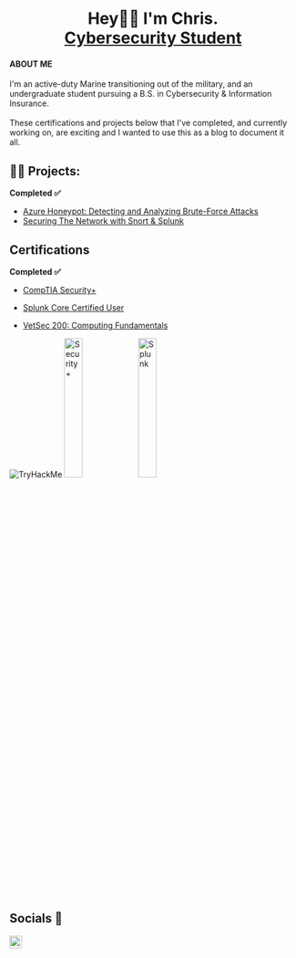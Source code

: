 <div id="header" align="center">

<h1>Hey👋🏽 I'm Chris. 
  <br/>
  <a href="https://www.wgu.edu/">Cybersecurity Student</a></h1>
</div>
  <h4>ABOUT ME</h4>
  
  <p>I'm an active-duty Marine transitioning out of the military, and an undergraduate student pursuing a B.S. in Cybersecurity & Information Insurance.
    <br/>
    <br/>
    These certifications and projects below that I've completed, and currently working on, are exciting and I wanted to use this as a blog to document it all.</p>
<h2>👨‍💻 Projects:</h2>
<b>Completed ✅</b>

  - [Azure Honeypot: Detecting and Analyzing Brute-Force Attacks](https://github.com/Crypss22/AzureSIEM)
  - [Securing The Network with Snort & Splunk](https://github.com/Crypss22/ThreatDefense)

 <h2>Certifications</h2>
  <b>Completed ✅</b>
  
  - [CompTIA Security+](https://github.com/Crypss22/Crypss22/blob/main/CompTIA%20Security%2B%20ce%20certificate.pdf)
 
  - [Splunk Core Certified User](https://github.com/Crypss22/Crypss22/blob/main/SplunkCoreCertifiedUser.pdf)
    
  - [VetSec 200: Computing Fundamentals](https://github.com/Crypss22/Crypss22/blob/main/VetSec%20200%20Computing%20Fundamentals.pdf)
    
  
  <div>
  <img src="https://tryhackme-badges.s3.amazonaws.com/chrisfeurtado22.png" alt="TryHackMe">
  <img src="https://imgur.com/xBuhOIm.png" height="25%" width="25%" alt="Security+">
  <img src="https://imgur.com/bMKq2zg.png" height="25%" width="25%" alt="Splunk">
  </div>

<h2>Socials 🤳</h2>

[<img align="left" alt="ChrisF | LinkedIn" width="22px" src="https://cdn.jsdelivr.net/npm/simple-icons@v3/icons/linkedin.svg" />][linkedin]

[linkedin]: https://www.linkedin.com/in/chrisfeurtado/
